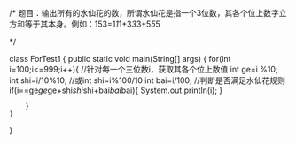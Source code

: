 /*
题目：输出所有的水仙花的数，所谓水仙花是指一个3位数，其各个位上数字立方和等于其本身。例如：153=1*1*1+3*3*3+5*5*5


*/

class ForTest1
{
 	public static void main(String[] args)
	{
		for(int i=100;i<=999;i++){
			//针对每一个三位数i，获取其各个位上数值
			int ge=i %10;
			int shi=i/10%10; //或int shi=i%100/10
			int bai=i/100;
			//判断是否满足水仙花规则
			if(i==ge*ge*ge+shi*shi*shi+bai*bai*bai){
				System.out.println(i);
			}

		}
	}
}